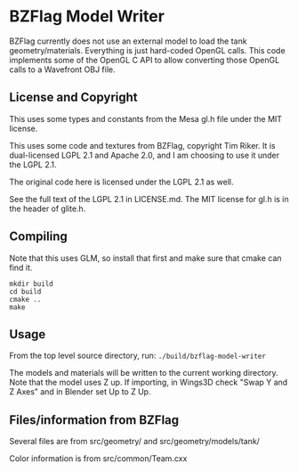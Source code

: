 # BZFlag Model Writer

BZFlag currently does not use an external model to load the tank geometry/materials. Everything is just hard-coded OpenGL calls. This code implements some of the OpenGL C API to allow converting those OpenGL calls to a Wavefront OBJ file.

## License and Copyright

This uses some types and constants from the Mesa gl.h file under the MIT license.

This uses some code and textures from BZFlag, copyright Tim Riker. It is dual-licensed LGPL 2.1 and Apache 2.0, and I am choosing to use it under the LGPL 2.1.

The original code here is licensed under the LGPL 2.1 as well.

See the full text of the LGPL 2.1 in LICENSE.md. The MIT license for gl.h is in the header of glite.h.

## Compiling

Note that this uses GLM, so install that first and make sure that cmake can find it.

```
mkdir build
cd build
cmake ..
make
```

## Usage

From the top level source directory, run: ```./build/bzflag-model-writer```

The models and materials will be written to the current working directory. Note that the model uses Z up. If importing, in Wings3D check "Swap Y and Z Axes" and in Blender set Up to Z Up.

## Files/information from BZFlag
Several files are from src/geometry/ and src/geometry/models/tank/

Color information is from src/common/Team.cxx
